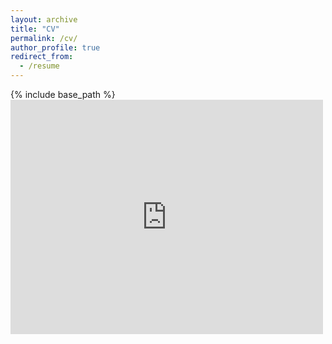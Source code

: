 ```yaml
---
layout: archive
title: "CV"
permalink: /cv/
author_profile: true
redirect_from:
  - /resume
---
```


{% include base_path %}
<embed src="https://drive.google.com/viewerng/viewer?embedded=true&url=https://drive.google.com/file/d/1QecWILyZw2yABfBoNuPLfDdlNm1knxDj/view?usp=sharing" width="500" height="375">